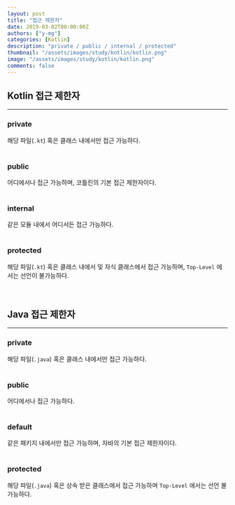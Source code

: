 ```yaml
---
layout: post
title: "접근 제한자"
date: 2019-03-02T00:00:00Z
authors: ["y-mg"]
categories: [Kotlin]
description: "private / public / internal / protected"
thumbnail: "/assets/images/study/kotlin/kotlin.png"
image: "/assets/images/study/kotlin/kotlin.png"
comments: false
---
```


## Kotlin 접근 제한자
***
### private
해당 파일(`.kt`) 혹은 클래스 내에서만 접근 가능하다.
<br/>
<br/>

### public
어디에서나 접근 가능하며, 코틀린의 기본 접근 제한자이다.
<br/>
<br/>

### internal
같은 모듈 내에서 어디서든 접근 가능하다.
<br/>
<br/>

### protected
해당 파일(`.kt`) 혹은 클래스 내에서 및 자식 클래스에서 접근 가능하며, `Top-Level` 에서는 선언이 불가능하다.
<br/>
<br/>
<br/>



## Java 접근 제한자
***
### private
해당 파일(`.java`) 혹은 클래스 내에서만 접근 가능하다.
<br/>
<br/>

### public
어디에서나 접근 가능하다.
<br/>
<br/>

### default
같은 패키지 내에서만 접근 가능하며, 자바의 기본 접근 제한자이다.
<br/>
<br/>

### protected
해당 파일(`.java`) 혹은 상속 받은 클래스에서 접근 가능하며 `Top-Level` 에서는 선언 불가능하다.